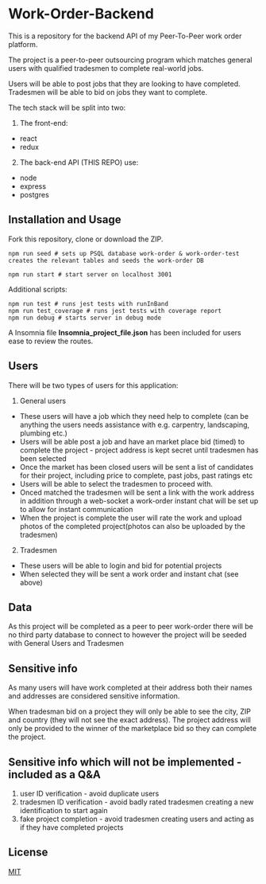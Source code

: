 # Work-Order-Backend

This is a repository for the backend API of my Peer-To-Peer work order platform.

The project is a peer-to-peer outsourcing program which matches general users with qualified tradesmen to complete real-world jobs.

Users will be able to post jobs that they are looking to have completed.
Tradesmen will be able to bid on jobs they want to complete.

The tech stack will be split into two:

1. The front-end:

-   react
-   redux

2. The back-end API (THIS REPO) use:

-   node
-   express
-   postgres

## Installation and Usage

Fork this repository, clone or download the ZIP.

```
npm run seed # sets up PSQL database work-order & work-order-test creates the relevant tables and seeds the work-order DB

npm run start # start server on localhost 3001
```

Additional scripts:

```
npm run test # runs jest tests with runInBand
npm run test_coverage # runs jest tests with coverage report
npm run debug # starts server in debug mode
```

A Insomnia file **Insomnia_project_file.json** has been included for users ease to review the routes.

## Users

There will be two types of users for this application:

1. General users

-   These users will have a job which they need help to complete (can be anything the users needs assistance with e.g. carpentry, landscaping, plumbing etc.)
-   Users will be able post a job and have an market place bid (timed) to complete the project - project address is kept secret until tradesmen has been selected
-   Once the market has been closed users will be sent a list of candidates for their project, including price to complete, past jobs, past ratings etc
-   Users will be able to select the tradesmen to proceed with.
-   Onced matched the tradesmen will be sent a link with the work address in addition through a web-socket a work-order instant chat will be set up to allow for instant communication
-   When the project is complete the user will rate the work and upload photos of the completed project(photos can also be uploaded by the tradesmen)

2. Tradesmen

-   These users will be able to login and bid for potential projects
-   When selected they will be sent a work order and instant chat (see above)

## Data

As this project will be completed as a peer to peer work-order there will be no third party database to connect to however the project will be seeded with General Users and Tradesmen

## Sensitive info

As many users will have work completed at their address both their names and addresses are considered sensitive information.

When tradesman bid on a project they will only be able to see the city, ZIP and country (they will not see the exact address). The project address will only be provided to the winner of the marketplace bid so they can complete the project.

## Sensitive info which will not be implemented - included as a Q&A

1. user ID verification - avoid duplicate users
2. tradesmen ID verification - avoid badly rated tradesmen creating a new identification to start again
3. fake project completion - avoid tradesmen creating users and acting as if they have completed projects

## License

[MIT](https://choosealicense.com/licenses/mit/)
